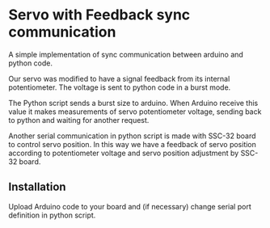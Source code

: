 Servo with Feedback sync communication
======================================

A simple implementation of sync communication between arduino and python code.

Our servo was modified to have a signal feedback from its internal potentiometer. The voltage is sent to python code in a burst mode.

The Python script sends a burst size to arduino. When Arduino receive this value it makes measurements of servo potentiometer voltage, sending back to python and waiting for another request.

Another serial communication in python script is made with SSC-32 board to control servo position. In this way we have a feedback of servo position according to potentiometer voltage and servo position adjustment by SSC-32 board.

Installation
------------

Upload Arduino code to your board and (if necessary) change serial port definition in python script.
